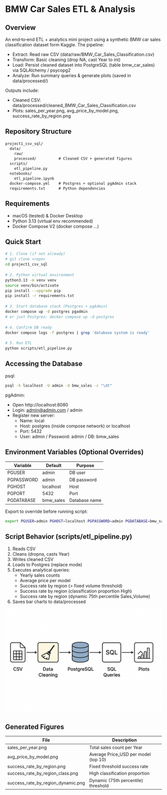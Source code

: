 # BMW Car Sales ETL & Analysis

## Overview
An end‑to‑end ETL + analytics mini project using a synthetic BMW car sales classification dataset form Kaggle.
The pipeline:
- Extract: Read raw CSV (data/raw/BMW_Car_Sales_Classification.csv)
- Transform: Basic cleaning (drop NA, cast Year to int)
- Load: Persist cleaned dataset into PostgreSQL (table bmw_car_sales) via SQLAlchemy / psycopg2
- Analyze: Run summary queries & generate plots (saved in data/processed/)

Outputs include:
- Cleaned CSV: data/processed/cleaned_BMW_Car_Sales_Classification.csv
- Plots: sales_per_year.png, avg_price_by_model.png, success_rate_by_region.png

## Repository Structure
```
project1_csv_sql/
  data/
    raw/                
    processed/          # Cleaned CSV + generated figures
  scripts/
    etl_pipeline.py     
  notebooks/
    etl_pipeline.ipynb  
  docker-compose.yml    # Postgres + optional pgAdmin stack
  requirements.txt      # Python dependencies
```

## Requirements
- macOS (tested) & Docker Desktop
- Python 3.13 (virtual env recommended)
- Docker Compose V2 (docker compose ...)

## Quick Start
```bash
# 1. Clone (if not already)
# git clone <repo>
cd project1_csv_sql

# 2. Python virtual environment
python3.13 -m venv venv
source venv/bin/activate
pip install --upgrade pip
pip install -r requirements.txt

# 3. Start database stack (Postgres + pgAdmin)
docker compose up -d postgres pgadmin
# or just Postgres: docker compose up -d postgres

# 4. Confirm DB ready
docker compose logs -f postgres | grep 'database system is ready'

# 5. Run ETL
python scripts/etl_pipeline.py

```

## Accessing the Database
psql:
```bash
psql -h localhost -U admin -d bmw_sales -c "\dt"
```
pgAdmin:
- Open http://localhost:8080
- Login: admin@admin.com / admin
- Register new server:
  - Name: local
  - Host: postgres (inside compose network) or localhost
  - Port: 5432
  - User: admin / Password: admin / DB: bmw_sales

## Environment Variables (Optional Overrides)
| Variable    | Default    | Purpose                  |
|-------------|------------|--------------------------|
| PGUSER      | admin      | DB user                  |
| PGPASSWORD  | admin      | DB password              |
| PGHOST      | localhost  | Host                     |
| PGPORT      | 5432       | Port                     |
| PGDATABASE  | bmw_sales  | Database name            |

Export to override before running script:
```bash
export PGUSER=admin PGHOST=localhost PGPASSWORD=admin PGDATABASE=bmw_sales
```

## Script Behavior (scripts/etl_pipeline.py)
1. Reads CSV
2. Cleans (dropna, casts Year)
3. Writes cleaned CSV
4. Loads to Postgres (replace mode)
5. Executes analytical queries:
   - Yearly sales counts
   - Average price per model
   - Success rate by region (> fixed volume threshold)
   - Success rate by region (classification proportion High)
   - Success rate by region (dynamic 75th percentile Sales_Volume)
6. Saves bar charts to data/processed

![ETL Pipeline Flow](docs/pipeline_diagram.png)

## Generated Figures
| File | Description |
|------|-------------|
| sales_per_year.png | Total sales count per Year |
| avg_price_by_model.png | Average Price_USD per model (top 10) |
| success_rate_by_region.png | Fixed threshold success rate |
| success_rate_by_region_class.png | High classification proportion |
| success_rate_by_region_dynamic.png | Dynamic (75th percentile) threshold |



